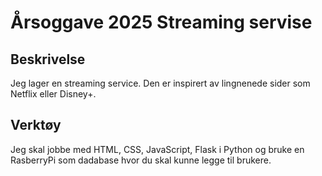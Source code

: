 # Årsoggave 2025 Streaming servise

## Beskrivelse
Jeg lager en streaming service. Den er inspirert av lingnenede sider som Netflix eller Disney+. 

## Verktøy
Jeg skal jobbe med HTML, CSS, JavaScript, Flask i Python og bruke en RasberryPi som dadabase hvor du skal kunne legge til brukere.